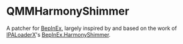 # QMMHarmonyShimmer

A patcher for [BepInEx](https://bepinex.github.io/bepinex_docs/), largely inspired by and based on the work of [IPALoaderX](https://github.com/BepInEx/IPALoaderX)'s [BepInEx.HarmonyShimmer](https://github.com/BepInEx/IPALoaderX/tree/master/BepInEx.IPAHarmonyShimmer).
